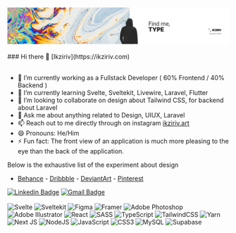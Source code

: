 <h3 align="center">
<img src="https://raw.githubusercontent.com/Ikziriv/ikziriv/main/assets/ikziriv.jpg" alt="ikziriv"/>
</h3>
### Hi there 👋 [Ikziriv](https://ikziriv.com) <br><br>

- 🔭 I’m currently working as a Fullstack Developer ( 60% Frontend / 40% Backend )
- 🌱 I’m currently learning Svelte, Sveltekit, Livewire, Laravel, Flutter
- 👯 I’m looking to collaborate on design about Tailwind CSS, for backend about Laravel
- 💬 Ask me about anything related to Design, UIUX, Laravel
- 📫 Reach out to me directly through on instagram [ikziriv.art](https://www.instagram.com/ikziriv.art)
- 😄 Pronouns: He/Him
- ⚡ Fun fact: The front view of an application is much more pleasing to the eye than the back of the application.

Below is the exhaustive list of the experiment about design
- [Behance](https://www.behance.net/ikziriv) - [Dribbble](https://dribbble.com/Ikziriv) - [DeviantArt](https://www.deviantart.com/ikzirivart) - [Pinterest](https://www.pinterest.com/Ikziriv/)

[![Linkedin Badge](https://img.shields.io/badge/-Ikziriv-blue?style=flat-square&logo=Linkedin&logoColor=white&link=https://www.linkedin.com/in/ikziriv/)](https://www.linkedin.com/in/ikziriv/) [![Gmail Badge](https://img.shields.io/badge/-ikziriv.art@gmail.com-c14438?style=flat--square&logo=Gmail&logoColor=white&link=mailto:ikziriv.art@gmail.com)](mailto:ikziriv.art@gmail.com)
<br><br>
![Svelte](https://img.shields.io/badge/svelte-%23ff1f00.svg?style=for-the-badge&logo=svelte&logoColor=white) ![Sveltekit](https://img.shields.io/badge/sveltekit-%23ff1f00.svg?style=for-the-badge&logo=svelte&logoColor=white) ![Figma](https://img.shields.io/badge/figma-%23F24E1E.svg?style=for-the-badge&logo=figma&logoColor=white) ![Framer](https://img.shields.io/badge/Framer-black?style=for-the-badge&logo=framer&logoColor=blue) ![Adobe Photoshop](https://img.shields.io/badge/adobephotoshop-%2331A8FF.svg?style=for-the-badge&logo=adobephotoshop&logoColor=white) ![Adobe Illustrator](https://img.shields.io/badge/adobeillustrator-%23FF9A00.svg?style=for-the-badge&logo=adobeillustrator&logoColor=white) ![React](https://img.shields.io/badge/react-%2320232a.svg?style=for-the-badge&logo=react&logoColor=%2361DAFB) ![SASS](https://img.shields.io/badge/SASS-hotpink.svg?style=for-the-badge&logo=SASS&logoColor=white) ![TypeScript](https://img.shields.io/badge/typescript-%23007ACC.svg?style=for-the-badge&logo=typescript&logoColor=white) ![TailwindCSS](https://img.shields.io/badge/tailwindcss-%2338B2AC.svg?style=for-the-badge&logo=tailwind-css&logoColor=white) ![Yarn](https://img.shields.io/badge/yarn-%232C8EBB.svg?style=for-the-badge&logo=yarn&logoColor=white) ![Next JS](https://img.shields.io/badge/Next-black?style=for-the-badge&logo=next.js&logoColor=white) ![NodeJS](https://img.shields.io/badge/node.js-6DA55F?style=for-the-badge&logo=node.js&logoColor=white) ![JavaScript](https://img.shields.io/badge/javascript-%23323330.svg?style=for-the-badge&logo=javascript&logoColor=%23F7DF1E) ![CSS3](https://img.shields.io/badge/css3-%231572B6.svg?style=for-the-badge&logo=css3&logoColor=white) ![MySQL](https://img.shields.io/badge/mysql-%2300f.svg?style=for-the-badge&logo=mysql&logoColor=white) ![Supabase](https://img.shields.io/badge/Supabase-3ECF8E?style=for-the-badge&logo=supabase&logoColor=white)
